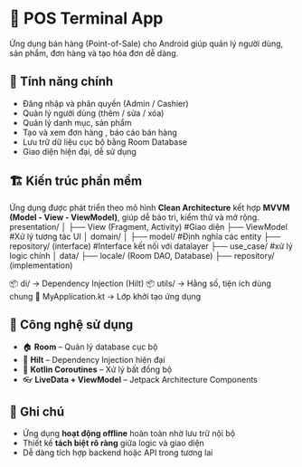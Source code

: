 # 📱 POS Terminal App

Ứng dụng bán hàng (Point-of-Sale) cho Android giúp quản lý người dùng, sản phẩm, đơn hàng và tạo hóa đơn dễ dàng.

## 🚀 Tính năng chính

- Đăng nhập và phân quyền (Admin / Cashier)
- Quản lý người dùng (thêm / sửa / xóa)
- Quản lý danh mục, sản phẩm
- Tạo và xem đơn hàng , báo cáo bán hàng
- Lưu trữ dữ liệu cục bộ bằng Room Database
- Giao diện hiện đại, dễ sử dụng

## 🏗️ Kiến trúc phần mềm
Ứng dụng được phát triển theo mô hình **Clean Architecture** kết hợp **MVVM (Model - View - ViewModel)**, giúp dễ bảo trì, kiểm thử và mở rộng.
presentation/
│
├── View (Fragment, Activity) #Giao diện
├── ViewModel #Xử lý tương tác UI
│
domain/
│
├── model/ #Định nghĩa các entity 
├── repository/ (interface) #Interface kết nối với datalayer
├── use_case/ #xử lý logic chính 
│
data/
├── locale/ (Room DAO, Database)
├── repository/ (implementation)

📦 di/ → Dependency Injection (Hilt)
📦 utils/ → Hằng số, tiện ích dùng chung
📄 MyApplication.kt → Lớp khởi tạo ứng dụng

## 🧰 Công nghệ sử dụng

- 🏠 **Room** – Quản lý database cục bộ
- 💉 **Hilt** – Dependency Injection hiện đại
- 🔁 **Kotlin Coroutines** – Xử lý bất đồng bộ
- 👓 **LiveData + ViewModel** – Jetpack Architecture Components

## 📌 Ghi chú

- Ứng dụng **hoạt động offline** hoàn toàn nhờ lưu trữ nội bộ
- Thiết kế **tách biệt rõ ràng** giữa logic và giao diện
- Dễ dàng tích hợp backend hoặc API trong tương lai

